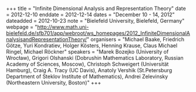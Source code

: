 +++
title = "Infinite Dimensional Analysis and Representation Theory"
date = 2012-12-10
enddate = 2012-12-14
dates = "December 10 - 14, 2012"
dateadded = 2012-10-23
note = "Bielefeld University, Bielefeld, Germany"
webpage = "http://www.math.uni-bielefeld.de/sfb701/app/webroot/ws_homepages/2012_InfiniteDimensionalAnalysisandRepresentationTheory/"
organisers = "Michael Baake, Friedrich Götze, Yuri Kondratiev, Holger Kösters, Henning Krause, Claus Michael Ringel, Michael Röckner"
speakers = "Marek Bozejko (University of Wroc&#322;aw), Grigori Olshanski (Dobrushin Mathematics Laboratory, Russian Academy of Sciences, Moscow), Christoph Schweigert (Universität Hamburg), Craig A. Tracy (UC Davis), Anatoly Vershik (St.Petersburg Department of Steklov Institute of Mathematics), Andrei Zelevinsky (Northeastern University, Boston)"
+++
